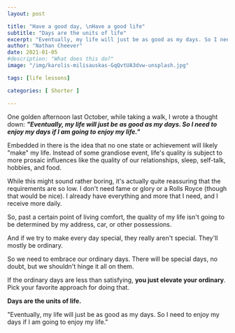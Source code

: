```yaml
---
layout: post

title: "Have a good day, \nHave a good life"
subtitle: "Days are the units of life"
excerpt: "Eventually, my life will just be as good as my days. So I need to enjoy my days if I am going to enjoy my life."
author: "Nathan Cheever"
date: 2021-01-05
#description: "What does this do?"
image: "/img/karolis-milisauskas-GqQvtUA3dvw-unsplash.jpg"

tags: [life lessons]

categories: [ Shorter ]

---
```


One golden afternoon last October, while taking a walk, I wrote a thought down: 
_**"Eventually, my life will just be as good as my days. So I need to enjoy my days if I am going to enjoy my life."**_

Embedded in there is the idea that no one state or achievement will likely "make" my life. Instead of some grandiose event, life's quality is subject to more prosaic influences like the quality of our relationships, sleep, self-talk, hobbies, and food.

While this might sound rather boring, it's actually quite reassuring that the requirements are so low. I don't need fame or glory or a Rolls Royce (though that would be nice). I already have everything and more that I need, and I receive more daily. 

So, past a certain point of living comfort, the quality of my life isn't going to be determined by my address, car, or other possessions.

And if we try to make every day special, they really aren't special. They'll mostly be ordinary. 

So we need to embrace our ordinary days. There will be special days, no doubt, but we shouldn't hinge it all on them. 

If the ordinary days are less than satisfying, **you just elevate your ordinary**. Pick your favorite approach for doing that.

**Days are the units of life.**

"Eventually, my life will just be as good as my days. So I need to enjoy my days if I am going to enjoy my life."
